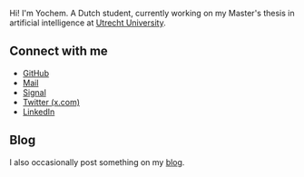 Hi! I'm Yochem. A Dutch student, currently working on my Master's thesis in
artificial intelligence at [Utrecht University](https://uu.nl).

## Connect with me
- [GitHub](https://github.com/yochem)
- [Mail](mailto:hi@yochem.nl?subject=Hi!)
- [Signal](https://signal.me/#eu/hoWuQizIlEpVNQ_HBpTu4a6eJF2O1E1aiz6uvBIoJPV53JCKdDlOwJ3nGN3QLGuM)
- [Twitter (x.com)](https://twitter.com/yoch3m)
- [LinkedIn](https://linkedin.com/in/yochem)

## Blog
I also occasionally post something on my [blog](/posts/ "My Blog").
